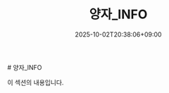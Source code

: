 ﻿---
title: "양자_INFO"
date: 2025-10-02T20:38:06+09:00
lastmod: 2025-10-02T20:38:06+09:00
type: docs
sidebar:
  open: true
weight: 1
---
<div style="display:none">
  <meta property="article:published_time" content="2025-10-02T11:38:06Z" />
  <meta property="article:modified_time" content="2025-10-02T11:38:06Z" />
</div>
# 양자_INFO

이 섹션의 내용입니다.

